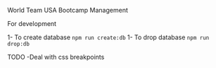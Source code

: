 World Team USA Bootcamp Management

For development

1- To create database
```npm run create:db```
1- To drop database
```npm run drop:db```


TODO
-Deal with css breakpoints
